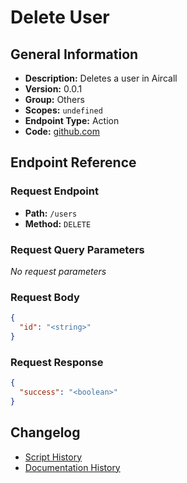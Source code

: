# Delete User

## General Information

- **Description:** Deletes a user in Aircall
- **Version:** 0.0.1
- **Group:** Others
- **Scopes:** `undefined`
- **Endpoint Type:** Action
- **Code:** [github.com](https://github.com/NangoHQ/integration-templates/tree/main/integrations/aircall-basic/actions/delete-user.ts)


## Endpoint Reference

### Request Endpoint

- **Path:** `/users`
- **Method:** `DELETE`

### Request Query Parameters

_No request parameters_

### Request Body

```json
{
  "id": "<string>"
}
```

### Request Response

```json
{
  "success": "<boolean>"
}
```

## Changelog

- [Script History](https://github.com/NangoHQ/integration-templates/commits/main/integrations/aircall-basic/actions/delete-user.ts)
- [Documentation History](https://github.com/NangoHQ/integration-templates/commits/main/integrations/aircall-basic/actions/delete-user.md)

<!-- END  GENERATED CONTENT -->

